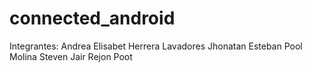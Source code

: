 # connected_android
Integrantes:
Andrea Elisabet Herrera Lavadores
Jhonatan Esteban Pool Molina
Steven Jair Rejon Poot
